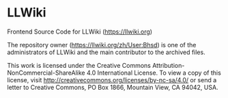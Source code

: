 # LLWiki
Frontend Source Code for LLWiki (https://llwiki.org)

The repository owner (https://llwiki.org/zh/User:Bhsd) is one of the administrators of LLWiki and the main contributor to the archived files.

This work is licensed under the Creative Commons Attribution-NonCommercial-ShareAlike 4.0 International License. To view a copy of this license, visit http://creativecommons.org/licenses/by-nc-sa/4.0/ or send a letter to Creative Commons, PO Box 1866, Mountain View, CA 94042, USA.
